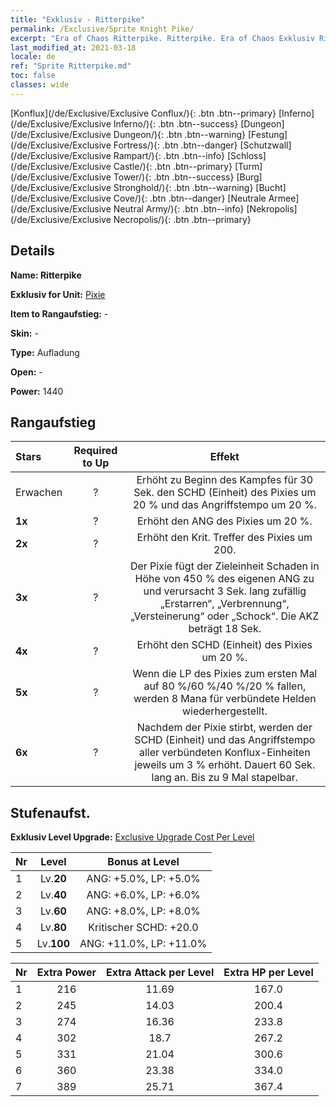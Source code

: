 ```yaml
---
title: "Exklusiv - Ritterpike"
permalink: /Exclusive/Sprite Knight Pike/
excerpt: "Era of Chaos Ritterpike. Ritterpike. Era of Chaos Exklusiv Ritterpike. Pixie Exklusiv."
last_modified_at: 2021-03-18
locale: de
ref: "Sprite Ritterpike.md"
toc: false
classes: wide
---
```

 [Konflux](/de/Exclusive/Exclusive Conflux/){: .btn .btn--primary} [Inferno](/de/Exclusive/Exclusive Inferno/){: .btn .btn--success} [Dungeon](/de/Exclusive/Exclusive Dungeon/){: .btn .btn--warning} [Festung](/de/Exclusive/Exclusive Fortress/){: .btn .btn--danger} [Schutzwall](/de/Exclusive/Exclusive Rampart/){: .btn .btn--info} [Schloss](/de/Exclusive/Exclusive Castle/){: .btn .btn--primary} [Turm](/de/Exclusive/Exclusive Tower/){: .btn .btn--success} [Burg](/de/Exclusive/Exclusive Stronghold/){: .btn .btn--warning} [Bucht](/de/Exclusive/Exclusive Cove/){: .btn .btn--danger} [Neutrale Armee](/de/Exclusive/Exclusive Neutral Army/){: .btn .btn--info} [Nekropolis](/de/Exclusive/Exclusive Necropolis/){: .btn .btn--primary} 

## Details
 **Name: Ritterpike** 

 **Exklusiv for Unit:** [Pixie](/de/units/Sprite/) 

 **Item to Rangaufstieg:** -

 **Skin:** -

 **Type:** Aufladung

 **Open:** -

 **Power:** 1440

## Rangaufstieg

  |     Stars    |  Required to Up | Effekt |
  |:-------------|:---------------:|:---------------:|
  |  Erwachen  | ? | Erhöht zu Beginn des Kampfes für 30 Sek. den SCHD (Einheit) des Pixies um 20 % und das Angriffstempo um 20 %. |
  | **1x** <i class="fas fa-star"/> | ? | Erhöht den ANG des Pixies um 20 %. |
  | **2x** <i class="fas fa-star"/> | ? | Erhöht den Krit. Treffer des Pixies um 200. |
  | **3x** <i class="fas fa-star"/> | ? | Der Pixie fügt der Zieleinheit Schaden in Höhe von 450 % des eigenen ANG zu und verursacht 3 Sek. lang zufällig „Erstarren“, „Verbrennung“, „Versteinerung“ oder „Schock“. Die AKZ beträgt 18 Sek. |
  | **4x** <i class="fas fa-star"/> | ? | Erhöht den SCHD (Einheit) des Pixies um 20 %. |
  | **5x** <i class="fas fa-star"/> | ? | Wenn die LP des Pixies zum ersten Mal auf 80 %/60 %/40 %/20 % fallen, werden 8 Mana für verbündete Helden wiederhergestellt. |
  | **6x** <i class="fas fa-star"/> | ? | Nachdem der Pixie stirbt, werden der SCHD (Einheit) und das Angriffstempo aller verbündeten Konflux-Einheiten jeweils um 3 % erhöht. Dauert 60 Sek. lang an. Bis zu 9 Mal stapelbar. |


## Stufenaufst.
 **Exklusiv Level Upgrade:** [Exclusive Upgrade Cost Per Level](/Exclusive/ExclusiveUpgradeCostPerLevel/)

  |  Nr  |   Level  | Bonus at Level |
  |:-----|:--------:|:--------------:|
  | 1 | Lv.**20** | ANG: +5.0%, LP: +5.0% |
  | 2 | Lv.**40** | ANG: +6.0%, LP: +6.0% |
  | 3 | Lv.**60** | ANG: +8.0%, LP: +8.0% |
  | 4 | Lv.**80** | Kritischer SCHD: +20.0 |
  | 5 | Lv.**100** | ANG: +11.0%, LP: +11.0% |


  |  Nr  |  Extra Power | Extra Attack per Level | Extra HP per Level |
  |:-----|:--------:|:--------:|:--------:|
  | 1 | 216 | 11.69 | 167.0 |
  | 2 | 245 | 14.03 | 200.4 |
  | 3 | 274 | 16.36 | 233.8 |
  | 4 | 302 | 18.7 | 267.2 |
  | 5 | 331 | 21.04 | 300.6 |
  | 6 | 360 | 23.38 | 334.0 |
  | 7 | 389 | 25.71 | 367.4 |


